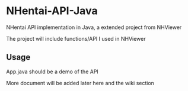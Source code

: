 # NHentai-API-Java

NHentai API implementation in Java, a extended project from NHViewer

The project will include functions/API I used in NHViewer

## Usage

App.java should be a demo of the API

More document will be added later here and the wiki section
